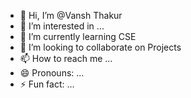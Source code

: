 - 👋 Hi, I’m @Vansh Thakur
- 👀 I’m interested in ...
- 🌱 I’m currently learning CSE
- 💞️ I’m looking to collaborate on Projects
- 📫 How to reach me ...
- 😄 Pronouns: ...
- ⚡ Fun fact: ...

<!---
NoVne/NoVne is a ✨ special ✨ repository because its `README.md` (this file) appears on your GitHub profile.
You can click the Preview link to take a look at your changes.
--->
